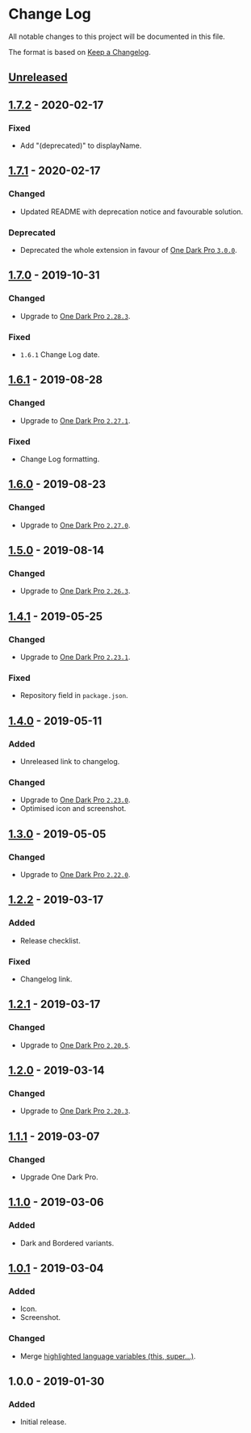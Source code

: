 # Change Log
All notable changes to this project will be documented in this file.

The format is based on [Keep a Changelog](https://keepachangelog.com/en/1.0.0/).

## [Unreleased]

## [1.7.2] - 2020-02-17
### Fixed
- Add "(deprecated)" to displayName.

## [1.7.1] - 2020-02-17
### Changed
- Updated README with deprecation notice and favourable solution.

### Deprecated
- Deprecated the whole extension in favour of [One Dark Pro `3.0.0`](https://github.com/Binaryify/OneDark-Pro/blob/master/CHANGELOG.md#300--20191117).


## [1.7.0] - 2019-10-31
### Changed
- Upgrade to [One Dark Pro `2.28.3`](https://github.com/Binaryify/OneDark-Pro/blob/master/CHANGELOG.md#2283--20191028).

### Fixed
- `1.6.1` Change Log date.

## [1.6.1] - 2019-08-28
### Changed
- Upgrade to [One Dark Pro `2.27.1`](https://github.com/Binaryify/OneDark-Pro/blob/master/CHANGELOG.md#2271--20190826).

### Fixed
- Change Log formatting.

## [1.6.0] - 2019-08-23
### Changed
- Upgrade to [One Dark Pro `2.27.0`](https://github.com/Binaryify/OneDark-Pro/blob/master/CHANGELOG.md#2263--20190808).

## [1.5.0] - 2019-08-14
### Changed
- Upgrade to [One Dark Pro `2.26.3`](https://github.com/Binaryify/OneDark-Pro/blob/master/CHANGELOG.md#2263--20190808).

## [1.4.1] - 2019-05-25
### Changed
- Upgrade to [One Dark Pro `2.23.1`](https://github.com/Binaryify/OneDark-Pro/blob/master/CHANGELOG.md#2231--20190524).

### Fixed
- Repository field in `package.json`.

## [1.4.0] - 2019-05-11
### Added
- Unreleased link to changelog.

### Changed
- Upgrade to [One Dark Pro `2.23.0`](https://github.com/Binaryify/OneDark-Pro/blob/master/CHANGELOG.md#2230--20190510).
- Optimised icon and screenshot.

## [1.3.0] - 2019-05-05
### Changed
- Upgrade to [One Dark Pro `2.22.0`](https://github.com/Binaryify/OneDark-Pro/blob/master/CHANGELOG.md#2220--20190503).

## [1.2.2] - 2019-03-17
### Added
- Release checklist.

### Fixed
- Changelog link.

## [1.2.1] - 2019-03-17
### Changed
- Upgrade to [One Dark Pro `2.20.5`](https://github.com/Binaryify/OneDark-Pro/blob/master/CHANGELOG.md#2205--20190315).

## [1.2.0] - 2019-03-14
### Changed
- Upgrade to [One Dark Pro `2.20.3`](https://github.com/Binaryify/OneDark-Pro/blob/master/CHANGELOG.md#2203--20190313).

## [1.1.1] - 2019-03-07
### Changed
- Upgrade One Dark Pro.

## [1.1.0] - 2019-03-06
### Added
- Dark and Bordered variants.

## [1.0.1] - 2019-03-04
### Added
- Icon.
- Screenshot.

### Changed
- Merge [highlighted language variables (this, super...)](https://github.com/Binaryify/OneDark-Pro/pull/287).

## 1.0.0 - 2019-01-30
### Added
- Initial release.

[Unreleased]: https://github.com/smeagolem/ayu-one-dark-pro/compare/1.7.2...HEAD
[1.7.2]: https://github.com/smeagolem/ayu-one-dark-pro/compare/1.7.1...1.7.2
[1.7.1]: https://github.com/smeagolem/ayu-one-dark-pro/compare/1.7.0...1.7.1
[1.7.0]: https://github.com/smeagolem/ayu-one-dark-pro/compare/1.6.1...1.7.0
[1.6.1]: https://github.com/smeagolem/ayu-one-dark-pro/compare/1.6.0...1.6.1
[1.6.0]: https://github.com/smeagolem/ayu-one-dark-pro/compare/1.5.0...1.6.0
[1.5.0]: https://github.com/smeagolem/ayu-one-dark-pro/compare/1.4.1...1.5.0
[1.4.1]: https://github.com/smeagolem/ayu-one-dark-pro/compare/1.4.0...1.4.1
[1.4.0]: https://github.com/smeagolem/ayu-one-dark-pro/compare/1.3.0...1.4.0
[1.3.0]: https://github.com/smeagolem/ayu-one-dark-pro/compare/1.2.2...1.3.0
[1.2.2]: https://github.com/smeagolem/ayu-one-dark-pro/compare/1.2.1...1.2.2
[1.2.1]: https://github.com/smeagolem/ayu-one-dark-pro/compare/1.2.0...1.2.1
[1.2.0]: https://github.com/smeagolem/ayu-one-dark-pro/compare/1.1.1...1.2.0
[1.1.1]: https://github.com/smeagolem/ayu-one-dark-pro/compare/1.1.0...1.1.1
[1.1.0]: https://github.com/smeagolem/ayu-one-dark-pro/compare/1.0.1...1.1.0
[1.0.1]: https://github.com/smeagolem/ayu-one-dark-pro/compare/1.0.0...1.0.1
